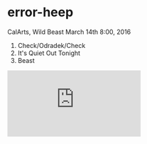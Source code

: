 # error-heep

CalArts, Wild Beast
March 14th 8:00, 2016

1. Check/Odradek/Check
2. It's Quiet Out Tonight
3. Beast

![program](https://github.com/ericheep/error-heep/blob/master/program.pdf)
